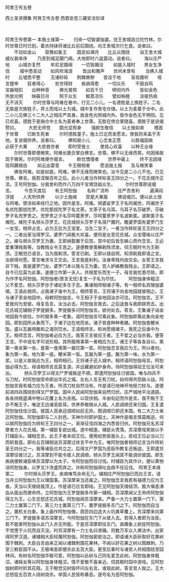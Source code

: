 <!-- { "loadSidebar": true } -->
阿育王传五卷


西土圣贤撰集
阿育王传五卷
西晋安息三藏安法钦译


　　

阿育王传卷第一
本施土缘第一
　　归命一切智婆伽婆。住王舍城迦兰陀竹林。尔时世尊日时已到。着衣持钵将诸比丘前后围绕。向王舍城次行乞食。说者曰。
　　不动如金山　　容豫如象王
　　圆足如满月　　比丘众围绕
　　诣王舍大城　　威仪甚庠序
　　乃至到城足蹑门阃。大地即时六返震动。说者曰。
　　海以庄严地　　山城亦复然
　　牟尼足蹑阃　　一切皆踊没
　　如是入城时　　男女生净信
　　城中悉变动　　如风吹海浪
　　皆出和雅声　　世间未曾有
　　当佛入城时　　丘墟悉平整
　　无诸砂砾　　荆棘粪秽　　皆没于地
　　盲视聋听　　哑言躄申　　狂者得心
　　贫穷得财　　疾病得愈　　一切众乐
　　不鼓自鸣　　宝器相扣　　出种种音
　　佛光普照　　如百千日　　明彻内外
　　皆如金色　　所放光明　　映蔽日月
　　照于众生　　郁蒸凉乐　　譬如栴檀
　　涂彼热病　　无不消灭
　　尔时世尊与阿难在巷中。行见二小儿。一名德胜是上族姓子。二名无胜是次族姓子。弄土而戏以土为城。城中复作舍宅仓储。以土为麦着于仓中。此二小儿见佛三十二大人之相庄严其身。放金色光照城内外。皆作金色无不明彻。见已欢喜。德胜于是掬仓中土名为麦者奉上世尊。无胜在傍合掌随喜。德胜于是说偈赞曰。
　　大悲无师觉　　圆光显照身
　　强颜生敬信　　以土施如来
　　稽首于世尊　　已断生死者
　　尔时德胜童子。施土已讫而发愿言。使我将来盖于天地。复说偈供养。说者曰。
　　佛知彼小儿　　心念发正愿
　　以胜福田故　　必获于大果
　　大悲救世者　　即时受彼土
　　使其心欢喜　　以种王业缘
　　尔时世尊即便微笑。阿难长跪合掌白佛言。世尊。佛不以无缘而笑。何因缘故现于微笑。尔时阿难便作偈言。
　　断忧憍慢者　　世界中最上
　　终不无因缘　　现珂藕根齿
　　如云出雷音　　牛王眼相者
　　愿说施土报　　及与微笑事
　　佛告阿难。如是如是。阿难。佛不无缘而微笑也。汝今见是二小儿不也。已见世尊。佛言。我若涅槃百年之后。此小儿者当作转轮圣王四分之一。于花氏城作正法。王号阿恕伽。分我舍利而作八万四千宝塔饶益众生。
　　尔时世尊即说偈言。
　　今吾灭度后　　有王阿恕伽
　　名称广流布　　庄严吾舍利
　　遍满阎浮提　　人天所供养
　　以少土施缘　　受是大果报
　　佛说偈已。便以此土授与阿难。使涂如来经行之地。因作是言。阿难。频婆娑罗王子名阿阇世。阿阇世子名优陀那拔陀罗。优陀那拔陀罗子名文荼。文荼子名乌耳。乌耳子名莎破罗。莎破罗子名兜罗贵之。兜罗贵之子名莎呵蔓荼罗。莎呵蔓荼罗子名波斯匿。波斯匿子名难陀。难陀子名频头莎罗王。花氏城频头莎罗子名宿尸魔时。瞻婆罗国有婆罗门生一女宝。相师占言。必为王后为王宠爱。当生二宝子。一者当作转轮圣王王四分之一。二者出家当得罗汉。婆罗门闻极大欢喜。便将是女至花氏城。众宝璎珞以庄严之。嫁与频头莎罗王为妻。王即纳娶置于后宫。宫中妃后皆生嫉心而作念言。王必爱重薄贱我等。当教贱业令王恶之。遂便教使善解剃除须发。伺王眠时令为王剃须。王眠觉已语言。当为我剃须。答言已剃。王即以镜自照。知须剃竟即语之言。汝欲得何愿。答言唯求与王交会。王言我是刹利。汝身卑贱何由交会。女答王言我非下贱。我是婆罗门女。婆罗门本以我与王为妻。宫人妒嫉教我贱业。王即语之。自今已后莫为此事。遂便立作第一夫人。共相爱乐而生一子。母言我忧患尽除。即为作字名阿恕伽。阿恕伽者(晋言无忧)复生一子名为尽忧。
　　阿恕伽身体粗涩父不爱念。频头莎罗亦于诸妃多生子息。集诸相师相诸子等。有一相师名宾陵伽婆嗟。王语此相师。占我诸子谁中为王。相师答言。王将诸子向金地园就彼相之。王与诸子至金地园中。母敕阿恕伽言。今王相子于金地园汝亦可往。阿恕伽言。王不爱我何为至彼。母复告言。汝当必去。阿恕伽言我去。之后送食与我即辞而去。出花氏城见辅相子罗提掘多。罗提掘多问阿恕伽言。欲何处去。答言。王集诸子诣金地园我今欲往。尔时掘多乘一老象。语阿恕伽言可乘此象。阿恕伽即乘此象向金地园。即到园所从象而下。于诸子边在地而坐。诸子皆食种种肴膳。阿恕伽食粳米饭。盛以瓦器用酪和之渴则饮水。王语相师言。和尚愿相诸子。我死之后谁中为王。相师念言。阿恕伽者必应为王。我答王言彼应王者。王不爱之必当杀我。便答王言。不中说名字可说形相。其所服用事第一者相应为王。诸王子等各各自以。乘第一乘坐第一坐。食第一食用第一器饮第一浆。阿恕伽念言我应为王。所以者何。象为第一乘。地为第一座。粳米第一饭。瓦器为第一盛。酪为第一味。水为第一浆。以是义故我应为王。相师相已。王将诸子还入城中。相师语阿恕伽母言。阿恕伽必得为王。母语相师言且莫复道。并远藏避如护身命。待阿恕伽得绍王位汝可来出。
　　频头莎罗王以得叉尸罗城叛逆不顺。即遣阿恕伽往讨彼国。唯与四兵不与刀杖。时阿恕伽受命即出华氏之城。左右人言无有刀杖。如何得共怨敌斗战。阿恕伽言我有福力应为王者。所须刀杖自然当有。作是语已地神开地授刀杖与。遂便前进四兵围绕到得叉尸罗国。国中人民闻阿恕伽来自然归伏。庄严城地平治道路。各各持瓶盛满中物以花覆上名为吉瓶。以现伏相。半由旬迎而作是言。我不叛于王亦不叛王子。唯逆王边诸恶臣耳。供养恭敬随从入城。人民调顺还来归国。王复遣阿恕伽伐佉沙国。彼国人民承迎调顺如前无异。既调顺已即还本国。有二大力士亲近阿恕伽。阿恕伽即与二人封邑。天神尔时即护国土。天神作是唱言慎莫叛逆。何以故阿恕伽应为转轮王王四分之一。渐渐征伐四海之内悉皆归伏。阿恕伽兄名苏深摩者方入花氏城。第一辅臣复欲出城。道中相逢。辅臣头秃落。苏深摩戏笑故以手打辅臣头。辅相念言。此王子者未绍王位。便用权势驱我头上。若绍王位必当以刀而斩我首。即向五百辅相说苏深摩过状言不中为王。唯阿恕伽者相师记言当作转轮圣王四分之一。我等诸臣应共立之。后得叉尸罗国为恶臣所教复还叛逆。王即遣苏深摩往彼讨之。苏深摩到不能令彼人民调顺。频头莎罗王闻其不能调伏彼国。即生疾病便敕诸臣唤苏深摩以为太子。令阿恕伽而往讨伐。时辅臣为其作计。便以黄物涂阿恕伽身。以罗叉汁洗盛而弃之。诈称阿恕伽得吐血病不任征伐。
阿育王本缘第二
　　尔时频头莎罗王。疾病唯笃余命无几。辅相庄严阿恕伽已而白王言。请当并立阿恕伽为王以理国事。苏深摩来当还废之。阿恕伽念言我若有福德力应为王者。天当以天缯结我顶上。作是语已应言即结。王见阿恕伽天缯结顶。极大嗔恚沸血从面出而便命终。立阿恕伽为王罗提掘多作第一辅相。苏深摩闻父王命终阿恕伽得立为王。心生忿怒还花氏城。阿恕伽闻苏深摩来。严备一大力士置第一门下。第二力士置第二门下。第三力士置第三门下。置罗提掘多东门之下。阿恕伽而自当之。置机关白象。象上画作阿恕伽像。周匝四边造大火坑粪草覆上。苏深摩来向第三门下。罗提掘多语苏深摩言。今阿恕伽在东门下从彼入去。若得入者即为汝臣。若不能害阿恕伽从此门入亦无所能。于是苏深摩即往东门。直趣象上欲捉阿恕伽。不觉堕于火坑而自灭没。时苏深摩有一力士名曰贤踊。将数万军众入佛法中。出家得阿罗汉道。诸辅相大臣轻蔑阿恕伽。阿恕伽密欲治之。即语诸大臣斫取好花果树围于棘刺。大臣白言由来正闻以诸棘刺围花果林。不闻以好花果之树以围棘刺。乃至三敕臣固不从。王极嗔恚即便杀此五百大臣。更至后春时与诸宫人共相围绕至园林间。有树名阿恕伽华极可爱。阿恕伽以此树与己同名爱念此树。阿恕伽身体粗涩。诸婇女等以阿恕伽身体粗涩。情不爱敬不喜亲近。伺其眠时园中游戏。见阿恕伽树即时折其花枝。王于眠觉见树毁坏问左右言。谁毁此树。答言宫人毁之。王大忿怒捉五百宫人绕树烧杀。举国人民皆称暴恶。遂号名为恶阿恕伽。

